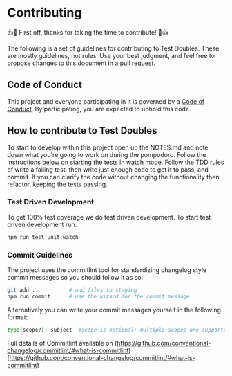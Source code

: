 # Contributing

:+1::tada: First off, thanks for taking the time to contribute! :tada::+1:

The following is a set of guidelines for contributing to Test Doubles.
These are mostly guidelines, not rules. Use your best judgment, and feel free to propose changes to this document in a pull request.

## Code of Conduct

This project and everyone participating in it is governed by a [Code of Conduct](./CODE_OF_CONDUCT.md). By participating, you are expected to uphold this code.

## How to contribute to Test Doubles

To start to develop within this project open up the NOTES.md and note down what you're going to work on during the pompodoro. Follow the instructions below on starting the tests in watch mode. Follow the TDD rules of write a failing test, then write just enough code to get it to pass, and commit. If you can clarify the code without changing the functionality then refactor, keeping the tests passing.

### Test Driven Development

To get 100% test coverage we do test driven development. To start test driven development run:

```bash
npm run test:unit:watch
```

### Commit Guidelines

The project uses the commitlint tool for standardizing changelog style commit
messages so you should follow it as so:

```bash
git add .           # add files to staging
npm run commit      # use the wizard for the commit message
```

Alternatively you can write your commit messages yourself in the following format:

```sh
type(scope?): subject  #scope is optional; multiple scopes are supported (current delimiter options: "/", "\" and ",")
```

Full details of Commitlint available on (https://github.com/conventional-changelog/commitlint/#what-is-commitlint)[https://github.com/conventional-changelog/commitlint/#what-is-commitlint]
